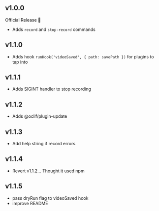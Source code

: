 ## v1.0.0

Official Release 🎉

- Adds `record` and `stop-record` commands

## v1.1.0

- Adds hook `runHook('videoSaved', { path: savePath })` for plugins to tap into

## v1.1.1

- Adds SIGINT handler to stop recording

## v1.1.2

- Adds @oclif/plugin-update

## v1.1.3

- Add help string if record errors

## v1.1.4

- Revert v1.1.2... Thought it used npm

## v1.1.5

- pass dryRun flag to videoSaved hook
- improve README
